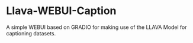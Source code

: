# Llava-WEBUI-Caption
A simple WEBUI based on GRADIO for making use of the LLAVA Model for captioning datasets.
